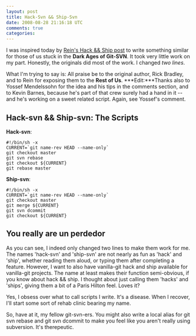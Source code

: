 ```yaml
--- 
layout: post
title: Hack-Svn && Ship-Svn
date: 2008-08-28 21:16:18 UTC
comments: true
categories: 
--- 
```

I was inspired today by [Rein's Hack && Ship post](http://reinh.com/blog/2008/08/27/hack-and-and-ship.html "Rein Henrich's Hack && Ship post") to write something similar for those of us stuck in the **Dark Ages of Git-SVN**. It took very little work on my part. Honestly, the originals did most of the work. I changed *two lines*.

What I'm trying to say is: All praise be to the original author, Rick Bradley, and to Rein for exposing them to the **Rest of Us**. ***Edit:***Thanks also to Yossef Mendelssohn for the idea and his tips in the comments section, and to Kevin Barnes, because he's part of that crew surely had a hand in it -- and he's working on a sweet related script. Again, see Yossef's comment.

## Hack-svn && Ship-svn: The Scripts

**Hack-svn**:

    #!/bin/sh -x
    CURRENT=`git name-rev HEAD --name-only`
    git checkout master
    git svn rebase
    git checkout ${CURRENT}
    git rebase master

**Ship-svn**:

    #!/bin/sh -x
    CURRENT=`git name-rev HEAD --name-only`
    git checkout master
    git merge ${CURRENT}
    git svn dcommit
    git checkout ${CURRENT}

## You really are un perdedor

As you can see, I indeed only changed two lines to make them work for me. The names 'hack-svn' and 'ship-svn' are not nearly as fun as 'hack' and 'ship', whether reading them aloud, or typing them after completing a feature. However, I want to also have vanilla-git hack and ship available for vanilla-git projects. The name at least makes their function semi-obvious, if you know about hack && ship. I thought about just calling them 'hacks' and 'ships', giving them a bit of a Paris Hilton feel. Loves it?

Yes, I obsess over what to call scripts I write. It's a disease. When I recover, I'll start some sort of rehab clinic bearing my name.

So, have at it, my fellow git-svn-ers. You might also write a local alias for git svn rebase and git svn dcommit to make you feel like you aren't really using subversion. It's therepeutic.
